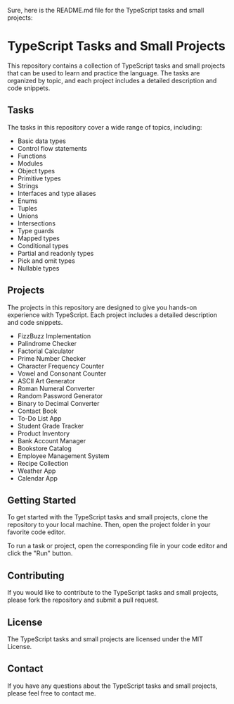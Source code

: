 Sure, here is the README.md file for the TypeScript tasks and small projects:

# TypeScript Tasks and Small Projects

This repository contains a collection of TypeScript tasks and small projects that can be used to learn and practice the language. The tasks are organized by topic, and each project includes a detailed description and code snippets.

## Tasks

The tasks in this repository cover a wide range of topics, including:

- Basic data types
- Control flow statements
- Functions
- Modules
- Object types
- Primitive types
- Strings
- Interfaces and type aliases
- Enums
- Tuples
- Unions
- Intersections
- Type guards
- Mapped types
- Conditional types
- Partial and readonly types
- Pick and omit types
- Nullable types

## Projects

The projects in this repository are designed to give you hands-on experience with TypeScript. Each project includes a detailed description and code snippets.

- FizzBuzz Implementation
- Palindrome Checker
- Factorial Calculator
- Prime Number Checker
- Character Frequency Counter
- Vowel and Consonant Counter
- ASCII Art Generator
- Roman Numeral Converter
- Random Password Generator
- Binary to Decimal Converter
- Contact Book
- To-Do List App
- Student Grade Tracker
- Product Inventory
- Bank Account Manager
- Bookstore Catalog
- Employee Management System
- Recipe Collection
- Weather App
- Calendar App

## Getting Started

To get started with the TypeScript tasks and small projects, clone the repository to your local machine. Then, open the project folder in your favorite code editor.

To run a task or project, open the corresponding file in your code editor and click the "Run" button.

## Contributing

If you would like to contribute to the TypeScript tasks and small projects, please fork the repository and submit a pull request.

## License

The TypeScript tasks and small projects are licensed under the MIT License.

## Contact

If you have any questions about the TypeScript tasks and small projects, please feel free to contact me.
